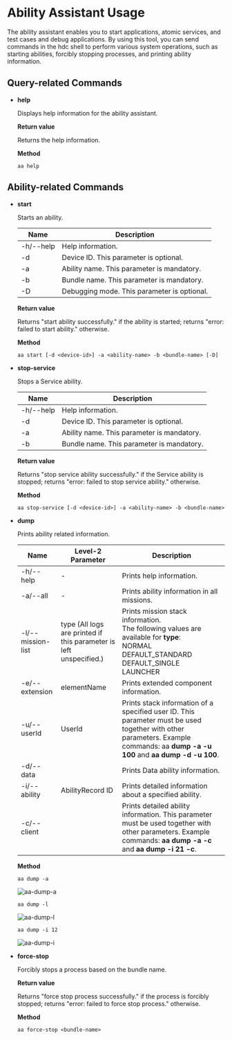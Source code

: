 # Ability Assistant Usage

The ability assistant enables you to start applications, atomic services, and test cases and debug applications. By using this tool, you can send commands in the hdc shell to perform various system operations, such as starting abilities, forcibly stopping processes, and printing ability information.

## Query-related Commands

- **help**

  Displays help information for the ability assistant.

  **Return value**

  Returns the help information.

  **Method**

  ```
  aa help
  ```

## Ability-related Commands

- **start**

  Starts an ability.

  | Name     | Description                  |
  | --------- | -------------------------- |
  | -h/--help | Help information.                |
  | -d        | Device ID. This parameter is optional.   |
  | -a        | Ability name. This parameter is mandatory.|
  | -b        | Bundle name. This parameter is mandatory. |
  | -D        | Debugging mode. This parameter is optional.      |

  **Return value**

  Returns "start ability successfully." if the ability is started; returns "error: failed to start ability." otherwise.

  **Method**

  ```
  aa start [-d <device-id>] -a <ability-name> -b <bundle-name> [-D]
  ```
  
- **stop-service**

  Stops a Service ability.

  | Name     | Description                |
  | --------- | ------------------------ |
  | -h/--help | Help information.              |
  | -d        | Device ID. This parameter is optional.   |
  | -a        | Ability name. This parameter is mandatory.|
  | -b        | Bundle name. This parameter is mandatory. |

  **Return value**

  Returns "stop service ability successfully." if the Service ability is stopped; returns "error: failed to stop service ability." otherwise.

  **Method**

  ```
  aa stop-service [-d <device-id>] -a <ability-name> -b <bundle-name>
  ```
  
- **dump**

  Prints ability related information.

  | Name             | Level-2 Parameter            | Description                                                    |
  | ----------------- | -------------------- | ------------------------------------------------------------ |
  | -h/--help         | -                    | Prints help information.                                                  |
  | -a/--all          | -                    | Prints ability information in all missions.                                |
  | -l/--mission-list | type (All logs are printed if this parameter is left unspecified.)| Prints mission stack information.<br>The following values are available for **type**:<br>NORMAL <br>DEFAULT_STANDARD<br>DEFAULT_SINGLE<br>LAUNCHER |
  | -e/--extension    | elementName          | Prints extended component information.                                          |
  | -u/--userId       | UserId               | Prints stack information of a specified user ID. This parameter must be used together with other parameters. Example commands: aa **dump -a -u 100** and **aa dump -d -u 100**.|
  | -d/--data         |                      | Prints Data ability information.                                          |
  | -i/--ability      | AbilityRecord ID     | Prints detailed information about a specified ability.                                     |
  | -c/--client       |                      | Prints detailed ability information. This parameter must be used together with other parameters. Example commands: **aa dump -a -c** and **aa dump -i 21 -c**.|
  
  **Method**
  
  ```
  aa dump -a
  ```
  ![aa-dump-a](figures/aa-dump-a.PNG)
  ```
  aa dump -l
  ```
  ![aa-dump-l](figures/aa-dump-l.PNG)
  ```
  aa dump -i 12
  ```
  ![aa-dump-i](figures/aa-dump-i.PNG)
- **force-stop**

  Forcibly stops a process based on the bundle name.

  **Return value**

  Returns "force stop process successfully." if the process is forcibly stopped; returns "error: failed to force stop process." otherwise.

  **Method**

  ```
  aa force-stop <bundle-name>
  ```
